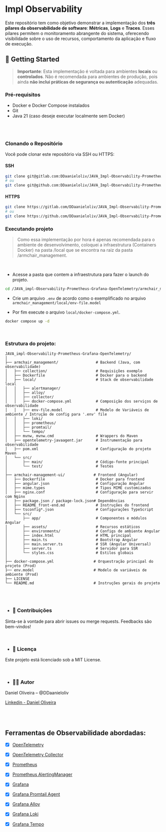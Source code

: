 # Impl Observability

Este repositório tem como objetivo demonstrar a implementação dos **três pilares da observabilidade de software**: **Métricas**, **Logs** e **Traces**. Esses pilares permitem o monitoramento abrangente do sistema, oferecendo visibilidade sobre o uso de recursos, comportamento da aplicação e fluxo de execução.

## 🚀 Getting Started

> **Importante**: Esta implementação é voltada para ambientes **locais** ou **controlados**. Não é recomendada para ambientes de produção, pois ainda **não inclui práticas de segurança ou autenticação** adequadas.

### Pré-requisitos

- Docker e Docker Compose instalados
- Git
- Java 21 (caso deseje executar localmente sem Docker)

<br>
<br>

### Clonando o Repositório

Você pode clonar este repositório via SSH ou HTTPS:

#### SSH

```bash
git clone git@gitlab.com:DDaanieloliv/JAVA_Impl-Observability-Prometheus-Grafana-OpenTelemetry-Loki.git
# ou
git clone git@github.com:DDaanieloliv/JAVA_Impl-Observability-Prometheus-Grafana-OpenTelemetry-Grafana_Loki.git
```

#### HTTPS

```bash
git clone https://gitlab.com/DDaanieloliv/JAVA_Impl-Observability-Prometheus-Grafana-OpenTelemetry-Loki.git
# ou
git clone https://github.com/DDaanieloliv/JAVA_Impl-Observability-Prometheus-Grafana-OpenTelemetry-Grafana_Loki.git
```



### Executando projeto

> Como essa implementação por hora é apenas recomendada para o 
> ambiente de desenvolvimento, coloquei a infraestrutura (Containers Docker) na pasta /local
> que se encontra na raiz da pasta /armchair_management.

<br>

- Acesse a pasta que contem a infraestrutura para fazer o launch do projeto.
```bash
cd /JAVA_impl-Observability-Prometheus-Grafana-OpenTelemetry/armchair_management/local
```

- Crie um arquivo `.env` de acordo como o exemplificado no arquivo `armchair_management/local/env-file.model`


- Por fim execute o arquivo `local/docker-compose.yml`.
```bash
docker compose up -d
```


<br>


### Estrutura do projeto:

```
JAVA_impl-Observability-Prometheus-Grafana-OpenTelemetry/
│
├── armchair_management/                 # Backend (Java, com observabilidade)
│   ├── collection/                      # Requisições exemplo
│   ├── Dockerfile                       # Docker para o backend
│   ├── local/                           # Stack de observabilidade local
│   │   ├── alertmanager/
│   │   ├── alloy/
│   │   ├── collector/
│   │   ├── docker-compose.yml           # Composição dos serviços de observabilidade
│   │   ├── env-file.model               # Modelo de Variáveis de ambiente / Intrução de config para '.env' file
│   │   ├── loki/
│   │   ├── prometheus/
│   │   ├── promtail/
│   │   └── tempo/
│   ├── mvnw, mvnw.cmd                   # Wrappers do Maven
│   ├── opentelemetry-javaagent.jar      # Instrumentação para observabilidade
│   ├── pom.xml                          # Configuração do projeto Maven
│   └── src/
│       ├── main/                        # Código-fonte principal
│       └── test/                        # Testes
│
├── armchair-management-ui/             # Frontend (Angular)
│   ├── Dockerfile                       # Docker para frontend
│   ├── angular.json                     # Configuração Angular
│   ├── mime.types                       # Tipos MIME customizados
│   ├── nginx.conf                       # Configuração para servir com Nginx
│   ├── package.json / package-lock.json# Dependências
│   ├── README_front-end.md              # Instruções do frontend
│   ├── tsconfig*.json                   # Configurações TypeScript
│   └── src/
│       ├── app/                         # Componentes e módulos Angular
│       ├── assets/                      # Recursos estáticos
│       ├── environments/                # Configs de ambiente Angular
│       ├── index.html                   # HTML principal
│       ├── main.ts                      # Bootstrap Angular
│       ├── main.server.ts               # SSR (Angular Universal)
│       ├── server.ts                    # Servidor para SSR
│       └── styles.css                   # Estilos globais
│
├── docker-compose.yml                  # Orquestração principal do projeto (Prod)
├── env.model                           # Modelo de variáveis de ambiente (Prod)
├── LICENSE
└── README.md                           # Instruções gerais do projeto
```


<br>

<br>

- ### 🤝 Contribuições

Sinta-se à vontade para abrir issues ou merge requests. Feedbacks são bem-vindos!

<br>

- ### 📄 Licença

Este projeto está licenciado sob a MIT License.

<br>

- ### 👨‍💻 Autor

Daniel Oliveira – @DDaanieloliv

[Linkedin - Daniel Oliveira](https://www.linkedin.com/in/daniel-oliveira-aba552251/)

<br>
<br>

## Ferramentas de Observabilidade abordadas:

- [X] [OpenTelemetry](https://opentelemetry.io/docs/zero-code/java/agent/getting-started/)
- [X] [OpenTelemetry Collector](https://opentelemetry.io/docs/)
- [X] [Prometheus](https://prometheus.io/docs/prometheus/latest/configuration/configuration/)
- [X] [Prometheus AlertingManager](https://prometheus.io/docs/alerting/latest/configuration/)
- [X] [Grafana](https://grafana.com/docs/grafana/latest/introduction/)
- [X] [Grafana Promtail Agent](https://grafana.com/docs/loki/latest/send-data/promtail/)
- [X] [Grafana Alloy](https://grafana.com/docs/alloy/latest/)
- [X] [Grafana Loki](https://grafana.com/docs/alloy/latest/)
- [X] [Grafana Tempo](https://grafana.com/docs/alloy/latest/)
  